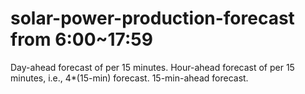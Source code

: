 # solar-power-production-forecast from 6:00~17:59
Day-ahead forecast of per 15 minutes.
Hour-ahead forecast of per 15 minutes, i.e., 4*(15-min) forecast.
15-min-ahead forecast.

